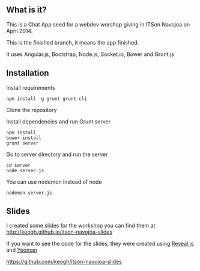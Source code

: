## What is it?

This is a Chat App seed for a webdev worshop giving in ITSon Navojoa on April 2014.

This is the finished branch, it means the app finished.

It uses Angular.js, Bootstrap, Node.js, Socket.io, Bower and Grunt.js

## Installation

Install requirements

```
npm install -g grunt grunt-cli 
```

Clone the repository

Install dependencies and run Grunt server

```
npm install
bower install
grunt server
```

Go to server directory and run the server

```
cd server
node server.js
```

You can use nodemon instead of node

```
nodemon server.js
```

## Slides

I created some slides for the workshop you can find them at <http://keogh.github.io/itson-navojoa-slides>

If you want to see the code for the slides, they were created using [Reveal.js](http://lab.hakim.se/reveal-js/#/) and [Yeoman](http://yeoman.io/)

<https://github.com/keogh/itson-navojoa-slides>

